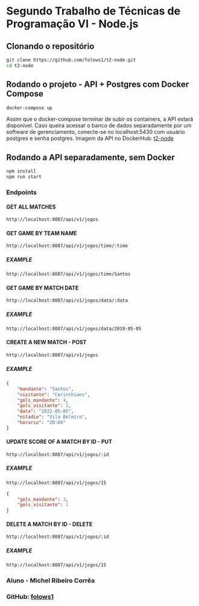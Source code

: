 # Segundo Trabalho de Técnicas de Programação VI - Node.js


## Clonando o repositório

```bash
git clone https://github.com/folows1/t2-node.git
cd t2-node
```

## Rodando o projeto - API + Postgres com Docker Compose

```bash
docker-compose up
```

Assim que o docker-compose terminar de subir os containers, a API estará disponível.
Caso queira acessar o banco de dados separadamente por um software de gerenciamento, conecte-se no localhost:5430 com usuário postgres e senha postgres.
Imagem da API no DockerHub: [t2-node](https://hub.docker.com/r/folows/node-t2/)

## Rodando a API separadamente, sem Docker

```bash
npm install
npm run start
```

### Endpoints

#### GET ALL MATCHES
```bash
http://localhost:8087/api/v1/jogos
```

#### GET GAME BY TEAM NAME
```bash
http://localhost:8087/api/v1/jogos/time/:time
```
##### EXAMPLE
```bash
http://localhost:8087/api/v1/jogos/time/Santos
```

#### GET GAME BY MATCH DATE
```bash
http://localhost:8087/api/v1/jogos/data/:data
```
##### EXAMPLE
```bash
http://localhost:8087/api/v1/jogos/data/2019-05-05
```

#### CREATE A NEW MATCH - POST
```bash
http://localhost:8087/api/v1/jogos
```
##### EXAMPLE
```json
{
    "mandante": "Santos",
    "visitante": "Corinthians",
    "gols_mandante": 4,
    "gols_visitante": 2,
    "data": "2022-05-05",
    "estadio": "Vila Belmiro",
    "horario": "20:00"
}
```

#### UPDATE SCORE OF A MATCH BY ID - PUT
```bash
http://localhost:8087/api/v1/jogos/:id
```
##### EXAMPLE
```bash
http://localhost:8087/api/v1/jogos/15
```

```json
{
    "gols_mandante": 3,
    "gols_visitante": 1
}
```

#### DELETE A MATCH BY ID - DELETE
```bash
http://localhost:8087/api/v1/jogos/:id
```
##### EXAMPLE
```bash
http://localhost:8087/api/v1/jogos/15
```

### Aluno - Michel Ribeiro Corrêa
### GitHub: [folows1](https://github.com/folows1)
